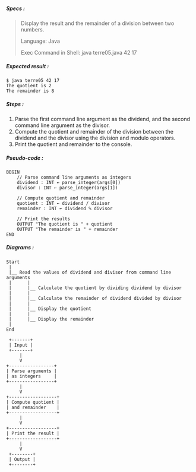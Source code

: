 ##### Specs :

> Display the result and the remainder of a division between two numbers.
>
> Language: Java
>
> Exec Command in Shell: java terre05.java 42 17

##### Expected result :

```
$ java terre05 42 17
The quotient is 2
The remainder is 8
```

##### Steps :

1. Parse the first command line argument as the dividend,
and the second command line argument as the divisor.
2. Compute the quotient and remainder of the division
between the dividend and the divisor
using the division and modulo operators.
3. Print the quotient and remainder to the console.

##### Pseudo-code :

```
BEGIN
    // Parse command line arguments as integers
    dividend : INT ← parse_integer(args[0])
    divisor : INT ← parse_integer(args[1])

    // Compute quotient and remainder
    quotient : INT ← dividend / divisor
    remainder : INT ← dividend % divisor

    // Print the results
    OUTPUT "The quotient is " + quotient
    OUTPUT "The remainder is " + remainder
END
```

##### Diagrams :

```
Start
 |
 |__ Read the values of dividend and divisor from command line arguments
 |      |
 |      |__ Calculate the quotient by dividing dividend by divisor
 |      |
 |      |__ Calculate the remainder of dividend divided by divisor
 |      |
 |      |__ Display the quotient
 |      |
 |      |__ Display the remainder
 |
End
```

```
 +-------+
 | Input |
 +-------+
     |
     V
+-----------------+
| Parse arguments |
| as integers     |
+-----------------+
     |
     V
+------------------+
| Compute quotient |
| and remainder    |
+------------------+
     |
     V
+------------------+
| Print the result |
+------------------+
     |
     V
 +--------+
 | Output |
 +--------+
```
